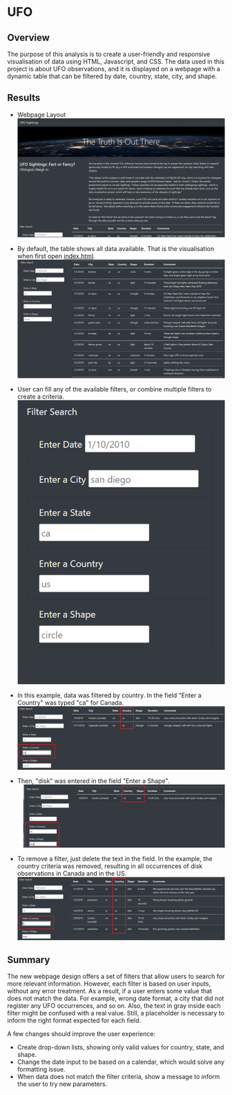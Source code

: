 # UFO

## Overview

The purpose of this analysis is to create a user-friendly and responsive visualisation of data using HTML, Javascript, and CSS. The data used in this project is about UFO observations, and it is displayed on a webpage with a dynamic table that can be filtered by date, country, state, city, and shape.

## Results

- Webpage Layout
![Layout](static/images/PageLayout.png)

- By default, the table shows all data available. That is the visualisation when first open [index.html](index.html).
![Default](static/images/DefaultVisualisation.png)

- User can fill any of the available filters, or combine multiple filters to create a criteria.
![Filter](static/images/Filters.png)

- In this example, data was filtered by country. In the field "Enter a Country" was typed "ca" for Canada.
![Country](static/images/FilterByCountry.png)

- Then, "disk" was entered in the field "Enter a Shape".
![CombiningFilters](static/images/CombiningFilters.png)

- To remove a filter, just delete the text in the field. In the example, the country criteria was removed, resulting in all occurrences of disk observations in Canada and in the US.
![RemovingFilter](static/images/RemovingFilter.png)

## Summary

The new webpage design offers a set of filters that allow users to search for more relevant information. However, each filter is based on user inputs, without any error treatment. As a result, if a user enters some value that does not match the data. For example, wrong date format, a city that did not register any UFO occurrences, and so on. Also, the text in gray inside each filter might be confused with a real value. Still, a placeholder is necessary to inform the right format expected for each field.

A few changes should improve the user experience:
- Create drop-down lists, showing only valid values for country, state, and shape.
- Change the date input to be based on a calendar, which would solve any formatting issue.
- When data does not match the filter criteria, show a message to inform the user to try new parameters.